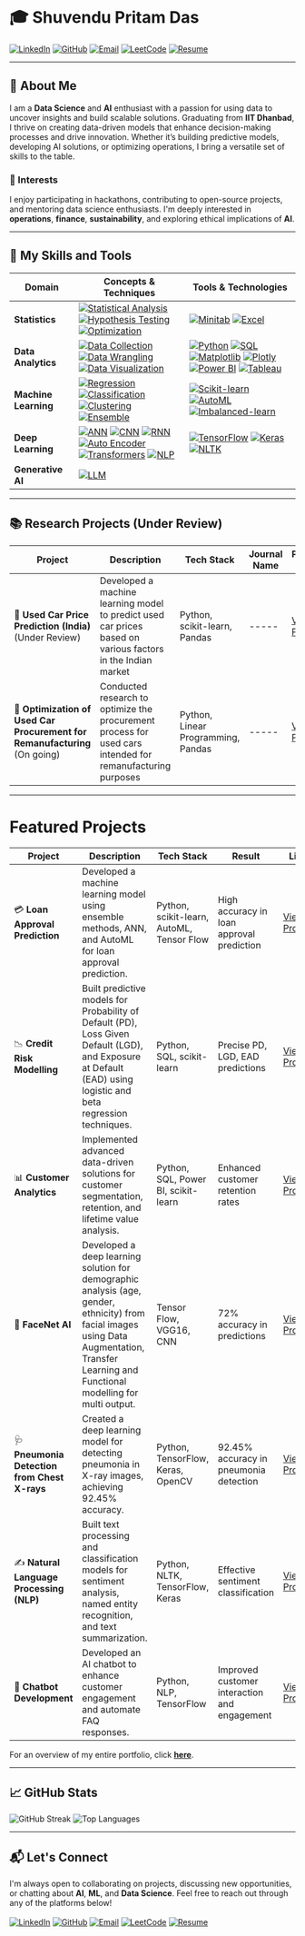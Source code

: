 # 🎓 Shuvendu Pritam Das 

[![LinkedIn](https://img.shields.io/badge/LinkedIn-%230077B5.svg?style=for-the-badge&logo=linkedin&logoColor=white)](http://linkedin.com/in/shuvendupritamdas) 
[![GitHub](https://img.shields.io/badge/GitHub-%2312100E.svg?style=for-the-badge&logo=github&logoColor=white)](https://github.com/SPritamDas) 
[![Email](https://img.shields.io/badge/Email-%23D14836.svg?style=for-the-badge&logo=gmail&logoColor=white)](mailto:23mt0389@iitism.ac) 
[![LeetCode](https://img.shields.io/badge/LeetCode-%23FCA121.svg?style=for-the-badge&logo=leetcode&logoColor=white)](https://leetcode.com/u/S_Pritam_Das/)
[![Resume](https://img.shields.io/badge/Download%20Resume-%2300BFFF.svg?style=for-the-badge&logo=pdf&logoColor=white)](https://docs.google.com/document/d/1uxEebGthoUiYuMNRXDkZz0OEDpbEkROQivDSnu2ARSU/export?format=pdf) 

---

## 📝 About Me

I am a **Data Science** and **AI** enthusiast with a passion for using data to uncover insights and build scalable solutions. Graduating from **IIT Dhanbad**, I thrive on creating data-driven models that enhance decision-making processes and drive innovation. Whether it’s building predictive models, developing AI solutions, or optimizing operations, I bring a versatile set of skills to the table.

### 🌱 Interests
I enjoy participating in hackathons, contributing to open-source projects, and mentoring data science enthusiasts. I'm deeply interested in **operations**, **finance**, **sustainability**, and exploring ethical implications of **AI**.

---
## 🔧 My Skills and Tools

| **Domain**            | **Concepts & Techniques**                                                                 | **Tools & Technologies**                                                                                         |
|-----------------------|--------------------------------------------------------------------------------------------|------------------------------------------------------------------------------------------------------------------|
| **Statistics**        | [![Statistical Analysis](https://img.shields.io/badge/Statistical%20Analysis-%234A9E2E.svg?style=flat-square)](https://github.com/SPritamDas/My-Materials/tree/main/Statistics) [![Hypothesis Testing](https://img.shields.io/badge/Hypothesis%20Testing-%234A9E2E.svg?style=flat-square)](https://github.com/SPritamDas/My-Materials/tree/main/Statistics/Hypothesis%20Testing) [![Optimization](https://img.shields.io/badge/Optimization-%234A9E2E.svg?style=flat-square)](https://github.com/SPritamDas/My-Materials/tree/main/Statistics/Optimization) | [![Minitab](https://img.shields.io/badge/Minitab-%23D55A00.svg?style=flat-square)](https://github.com/SPritamDas/My-Materials/tree/main/Tools/Minitab) [![Excel](https://img.shields.io/badge/Excel-%23D55A00.svg?style=flat-square)](https://github.com/SPritamDas/My-Materials/tree/main/Tools/Excel) |
| **Data Analytics**    | [![Data Collection](https://img.shields.io/badge/Data%20Collection-%234A9E2E.svg?style=flat-square)](https://github.com/SPritamDas/My-Materials/tree/main/Machine%20Learning/Basics/1.Data%20Gathering) [![Data Wrangling](https://img.shields.io/badge/Data%20Wrangling-%234A9E2E.svg?style=flat-square)](https://github.com/SPritamDas/My-Materials/tree/main/Data%20Analytics/Data%20Wrangling) [![Data Visualization](https://img.shields.io/badge/Data%20Visualization-%234A9E2E.svg?style=flat-square)](https://github.com/SPritamDas/My-Materials/tree/main/Data%20Analytics/Data%20Visualization) | [![Python](https://img.shields.io/badge/Python-%23D55A00.svg?style=flat-square)](https://github.com/SPritamDas/My-Materials/tree/main/Python%20Fundamentals) [![SQL](https://img.shields.io/badge/SQL-%23D55A00.svg?style=flat-square)](https://github.com/SPritamDas/My-Materials/tree/main/DBMS/RDBMS/SQL) [![Matplotlib](https://img.shields.io/badge/Matplotlib-%23D55A00.svg?style=flat-square)](https://github.com/SPritamDas/My-Materials/tree/main/Matplotlib) [![Plotly](https://img.shields.io/badge/Plotly-%23D55A00.svg?style=flat-square)](https://github.com/SPritamDas/My-Materials/tree/main/Tools/Plotly) [![Power BI](https://img.shields.io/badge/Power%20BI-%23D55A00.svg?style=flat-square)](https://github.com/SPritamDas/My-Materials/tree/main/Tools/PowerBI) [![Tableau](https://img.shields.io/badge/Tableau-%23D55A00.svg?style=flat-square)](https://github.com/SPritamDas/My-Materials/tree/main/Tools/Tableau) |
| **Machine Learning**  | [![Regression](https://img.shields.io/badge/Regression-%234A9E2E.svg?style=flat-square)](https://github.com/SPritamDas/My-Materials/tree/main/Machine%20Learning/Regression) [![Classification](https://img.shields.io/badge/Classification-%234A9E2E.svg?style=flat-square)](https://github.com/SPritamDas/My-Materials/tree/main/Machine%20Learning/Classification) [![Clustering](https://img.shields.io/badge/Clustering-%234A9E2E.svg?style=flat-square)](https://github.com/SPritamDas/My-Materials/tree/main/Machine%20Learning/Clustering) [![Ensemble](https://img.shields.io/badge/Ensemble-%234A9E2E.svg?style=flat-square)](https://github.com/SPritamDas/My-Materials/tree/main/Machine%20Learning/Ensemble%20Methods) | [![Scikit-learn](https://img.shields.io/badge/Scikit--learn-%23D55A00.svg?style=flat-square)](https://github.com/SPritamDas/My-Materials/tree/main/Tools/Scikit-learn) [![AutoML](https://img.shields.io/badge/AutoML-%23D55A00.svg?style=flat-square)](https://github.com/SPritamDas/My-Materials/tree/main/Tools/AutoML) [![Imbalanced-learn](https://img.shields.io/badge/imbalanced--learn-%23D55A00.svg?style=flat-square)](https://github.com/SPritamDas/My-Materials/tree/main/Tools/Imbalanced-learn) |
| **Deep Learning**     | [![ANN](https://img.shields.io/badge/ANN-%234A9E2E.svg?style=flat-square)](https://github.com/SPritamDas/My-Materials/tree/main/Deep%20Learning/ANN) [![CNN](https://img.shields.io/badge/CNN-%234A9E2E.svg?style=flat-square)](https://github.com/SPritamDas/My-Materials/tree/main/Deep%20Learning/CNN) [![RNN](https://img.shields.io/badge/RNN-%234A9E2E.svg?style=flat-square)](https://github.com/SPritamDas/My-Materials/tree/main/Deep%20Learning/RNN) [![Auto Encoder](https://img.shields.io/badge/Auto%20Encoder-%234A9E2E.svg?style=flat-square)](https://github.com/SPritamDas/My-Materials/tree/main/Deep%20Learning/Auto%20Encoder) [![Transformers](https://img.shields.io/badge/Transformers-%234A9E2E.svg?style=flat-square)](https://github.com/SPritamDas/My-Materials/tree/main/Deep%20Learning/Transformers) [![NLP](https://img.shields.io/badge/NLP-%234A9E2E.svg?style=flat-square)](https://github.com/SPritamDas/My-Materials/tree/main/Deep%20Learning/NLP) | [![TensorFlow](https://img.shields.io/badge/TensorFlow-%23D55A00.svg?style=flat-square)](https://github.com/SPritamDas/My-Materials/tree/main/Tools/TensorFlow) [![Keras](https://img.shields.io/badge/Keras-%23D55A00.svg?style=flat-square)](https://github.com/SPritamDas/My-Materials/tree/main/Tools/Keras) [![NLTK](https://img.shields.io/badge/NLTK-%23D55A00.svg?style=flat-square)](https://github.com/SPritamDas/My-Materials/tree/main/Tools/NLTK) |
| **Generative AI**     | [![LLM](https://img.shields.io/badge/LLM-%234A9E2E.svg?style=flat-square)](https://github.com/SPritamDas/My-Materials/tree/main/Generative%20AI) |  |


---
## 📚 Research Projects (Under Review)

| Project                                                 | Description                                                                      | Tech Stack                            | Journal Name                          | Paper Link                                                                                          |
|---------------------------------------------------------|----------------------------------------------------------------------------------|---------------------------------------|---------------------------------------|-----------------------------------------------------------------------------------------------------|
| 🚗 **Used Car Price Prediction (India)** (Under Review)  | Developed a machine learning model to predict used car prices based on various factors in the Indian market | Python, scikit-learn, Pandas          | -----              | [View Paper](https://example.com/used-car-price-prediction)                                      |
| 🔄 **Optimization of Used Car Procurement for Remanufacturing** (On going) | Conducted research to optimize the procurement process for used cars intended for remanufacturing purposes | Python, Linear Programming, Pandas    | -----   | [View Paper](https://example.com/used-car-procurement-optimization)                             |

---

# Featured Projects


| Project                                     | Description                                                                                 | Tech Stack                                | Result                                     | Link                                                                                              |
|---------------------------------------------|---------------------------------------------------------------------------------------------|-------------------------------------------|--------------------------------------------|---------------------------------------------------------------------------------------------------|
| 💳 **Loan Approval Prediction**              | Developed a machine learning model using ensemble methods, ANN, and AutoML for loan approval prediction. | Python, scikit-learn, AutoML, Tensor Flow              | High accuracy in loan approval prediction | [View Project](https://github.com/SPritamDas/Portfolio-Projects/blob/main/Loan%20Approval%20Prediction/Description.md) |
| 📉 **Credit Risk Modelling**                 | Built predictive models for Probability of Default (PD), Loss Given Default (LGD), and Exposure at Default (EAD) using logistic and beta regression techniques. | Python, SQL, scikit-learn                 | Precise PD, LGD, EAD predictions          | [View Project](https://github.com/SPritamDas/My-Projects/tree/main/Financial/Credit%20Risk%20Modelling) |
| 📊 **Customer Analytics**                    | Implemented advanced data-driven solutions for customer segmentation, retention, and lifetime value analysis. | Python, SQL, Power BI, scikit-learn       | Enhanced customer retention rates         | [View Project](https://github.com/SPritamDas/My-Projects/tree/main/Business/Customer%20Analytics)  |
| 🤖 **FaceNet AI**                            | Developed a deep learning solution for demographic analysis (age, gender, ethnicity) from facial images using Data Augmentation, Transfer Learning and Functional modelling for multi output. | Tensor Flow, VGG16, CNN| 72% accuracy in predictions               | [View Project](https://github.com/SPritamDas/Portfolio-Projects/blob/main/FaceNet%20AI/Description.md)|
| 🩺 **Pneumonia Detection from Chest X-rays** | Created a deep learning model for detecting pneumonia in X-ray images, achieving 92.45% accuracy. | Python, TensorFlow, Keras, OpenCV         | 92.45% accuracy in pneumonia detection    | [View Project](https://github.com/SPritamDas/My-Projects/tree/main/Medical/Pneumonia%20Detection) |
| ✍️ **Natural Language Processing (NLP)**    | Built text processing and classification models for sentiment analysis, named entity recognition, and text summarization. | Python, NLTK, TensorFlow, Keras           | Effective sentiment classification        | [View Project](https://github.com/SPritamDas/My-Projects/tree/main/Text/NLP)                      |
| 🤖 **Chatbot Development**                  | Developed an AI chatbot to enhance customer engagement and automate FAQ responses.          | Python, NLP, TensorFlow                   | Improved customer interaction and engagement | [View Project](https://github.com/SPritamDas/My-Projects/tree/main/Chatbot%20Development)        |

For an overview of my entire portfolio, click **[here](https://github.com/SPritamDas/Portfolio-Projects)**.

---
## 📈 GitHub Stats
![GitHub Streak](https://github-readme-streak-stats.herokuapp.com/?user=SPritamDas&theme=radical&hide_border=true)
![Top Languages](https://github-readme-stats.vercel.app/api/top-langs/?username=SPritamDas&layout=compact&theme=radical)

---

## 📬 Let's Connect

I'm always open to collaborating on projects, discussing new opportunities, or chatting about **AI**, **ML**, and **Data Science**. Feel free to reach out through any of the platforms below!
<br><br>
[![LinkedIn](https://img.shields.io/badge/LinkedIn-%230077B5.svg?style=for-the-badge&logo=linkedin&logoColor=white)](http://linkedin.com/in/shuvendupritamdas) 
[![GitHub](https://img.shields.io/badge/GitHub-%2312100E.svg?style=for-the-badge&logo=github&logoColor=white)](https://github.com/SPritamDas) 
[![Email](https://img.shields.io/badge/Email-%23D14836.svg?style=for-the-badge&logo=gmail&logoColor=white)](mailto:23mt0389@iitism.ac) 
[![LeetCode](https://img.shields.io/badge/LeetCode-%23FCA121.svg?style=for-the-badge&logo=leetcode&logoColor=white)](https://leetcode.com/u/S_Pritam_Das/)
[![Resume](https://img.shields.io/badge/Download%20Resume-%2300BFFF.svg?style=for-the-badge&logo=pdf&logoColor=white)](https://docs.google.com/document/d/1uxEebGthoUiYuMNRXDkZz0OEDpbEkROQivDSnu2ARSU/export?format=pdf) 
